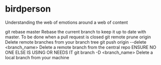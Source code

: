 # birdperson
Understanding the web of emotions around a web of content

git rebase master Rebase the current branch to keep it up to date with master. To be done when a pull request is closed
git remote prune origin Delete remote branches from your branch tree
git push origin --delete <branch_name> Delete a remote branch from the central repo ENSURE NO ONE ELSE IS USING OR NEEDS IT
git branch -D <branch_name> Delete a local branch from your machine
